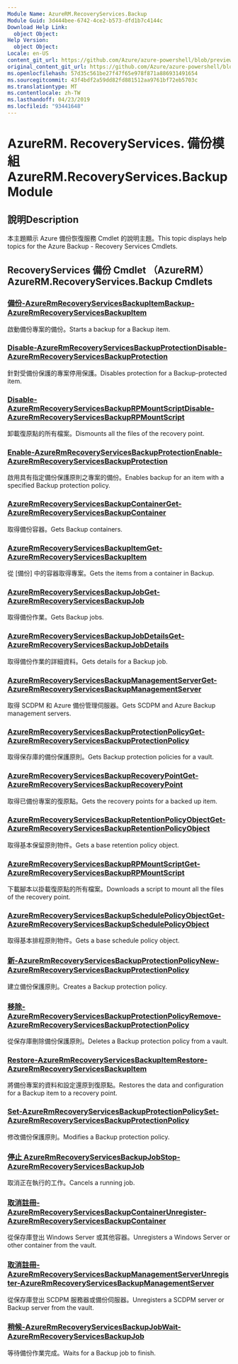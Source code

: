 ```yaml
---
Module Name: AzureRM.RecoveryServices.Backup
Module Guid: 3d444bee-6742-4ce2-b573-dfd1b7c4144c
Download Help Link:
  object Object: 
Help Version:
  object Object: 
Locale: en-US
content_git_url: https://github.com/Azure/azure-powershell/blob/preview/src/ResourceManager/RecoveryServices.Backup/Commands.RecoveryServices.Backup/help/AzureRM.RecoveryServices.Backup.md
original_content_git_url: https://github.com/Azure/azure-powershell/blob/preview/src/ResourceManager/RecoveryServices.Backup/Commands.RecoveryServices.Backup/help/AzureRM.RecoveryServices.Backup.md
ms.openlocfilehash: 57d35c561be27f47f65e978f871a886931491654
ms.sourcegitcommit: 43f4bdf2a59dd82fd881512aa9761bf72eb5703c
ms.translationtype: MT
ms.contentlocale: zh-TW
ms.lasthandoff: 04/23/2019
ms.locfileid: "93441648"
---
```

# <span data-ttu-id="b1bc8-101">AzureRM. RecoveryServices. 備份模組</span><span class="sxs-lookup"><span data-stu-id="b1bc8-101">AzureRM.RecoveryServices.Backup Module</span></span>
## <span data-ttu-id="b1bc8-102">說明</span><span class="sxs-lookup"><span data-stu-id="b1bc8-102">Description</span></span>
<span data-ttu-id="b1bc8-103">本主題顯示 Azure 備份恢復服務 Cmdlet 的說明主題。</span><span class="sxs-lookup"><span data-stu-id="b1bc8-103">This topic displays help topics for the Azure Backup - Recovery Services Cmdlets.</span></span>

## <span data-ttu-id="b1bc8-104">RecoveryServices 備份 Cmdlet （AzureRM）</span><span class="sxs-lookup"><span data-stu-id="b1bc8-104">AzureRM.RecoveryServices.Backup Cmdlets</span></span>
### [<span data-ttu-id="b1bc8-105">備份-AzureRmRecoveryServicesBackupItem</span><span class="sxs-lookup"><span data-stu-id="b1bc8-105">Backup-AzureRmRecoveryServicesBackupItem</span></span>](Backup-AzureRmRecoveryServicesBackupItem.md)
<span data-ttu-id="b1bc8-106">啟動備份專案的備份。</span><span class="sxs-lookup"><span data-stu-id="b1bc8-106">Starts a backup for a Backup item.</span></span>

### [<span data-ttu-id="b1bc8-107">Disable-AzureRmRecoveryServicesBackupProtection</span><span class="sxs-lookup"><span data-stu-id="b1bc8-107">Disable-AzureRmRecoveryServicesBackupProtection</span></span>](Disable-AzureRmRecoveryServicesBackupProtection.md)
<span data-ttu-id="b1bc8-108">針對受備份保護的專案停用保護。</span><span class="sxs-lookup"><span data-stu-id="b1bc8-108">Disables protection for a Backup-protected item.</span></span>

### [<span data-ttu-id="b1bc8-109">Disable-AzureRmRecoveryServicesBackupRPMountScript</span><span class="sxs-lookup"><span data-stu-id="b1bc8-109">Disable-AzureRmRecoveryServicesBackupRPMountScript</span></span>](Disable-AzureRmRecoveryServicesBackupRPMountScript.md)
<span data-ttu-id="b1bc8-110">卸載復原點的所有檔案。</span><span class="sxs-lookup"><span data-stu-id="b1bc8-110">Dismounts all the files of the recovery point.</span></span>

### [<span data-ttu-id="b1bc8-111">Enable-AzureRmRecoveryServicesBackupProtection</span><span class="sxs-lookup"><span data-stu-id="b1bc8-111">Enable-AzureRmRecoveryServicesBackupProtection</span></span>](Enable-AzureRmRecoveryServicesBackupProtection.md)
<span data-ttu-id="b1bc8-112">啟用具有指定備份保護原則之專案的備份。</span><span class="sxs-lookup"><span data-stu-id="b1bc8-112">Enables backup for an item with a specified Backup protection policy.</span></span>

### [<span data-ttu-id="b1bc8-113">AzureRmRecoveryServicesBackupContainer</span><span class="sxs-lookup"><span data-stu-id="b1bc8-113">Get-AzureRmRecoveryServicesBackupContainer</span></span>](Get-AzureRmRecoveryServicesBackupContainer.md)
<span data-ttu-id="b1bc8-114">取得備份容器。</span><span class="sxs-lookup"><span data-stu-id="b1bc8-114">Gets Backup containers.</span></span>

### [<span data-ttu-id="b1bc8-115">AzureRmRecoveryServicesBackupItem</span><span class="sxs-lookup"><span data-stu-id="b1bc8-115">Get-AzureRmRecoveryServicesBackupItem</span></span>](Get-AzureRmRecoveryServicesBackupItem.md)
<span data-ttu-id="b1bc8-116">從 [備份] 中的容器取得專案。</span><span class="sxs-lookup"><span data-stu-id="b1bc8-116">Gets the items from a container in Backup.</span></span>

### [<span data-ttu-id="b1bc8-117">AzureRmRecoveryServicesBackupJob</span><span class="sxs-lookup"><span data-stu-id="b1bc8-117">Get-AzureRmRecoveryServicesBackupJob</span></span>](Get-AzureRmRecoveryServicesBackupJob.md)
<span data-ttu-id="b1bc8-118">取得備份作業。</span><span class="sxs-lookup"><span data-stu-id="b1bc8-118">Gets Backup jobs.</span></span>

### [<span data-ttu-id="b1bc8-119">AzureRmRecoveryServicesBackupJobDetails</span><span class="sxs-lookup"><span data-stu-id="b1bc8-119">Get-AzureRmRecoveryServicesBackupJobDetails</span></span>](Get-AzureRmRecoveryServicesBackupJobDetails.md)
<span data-ttu-id="b1bc8-120">取得備份作業的詳細資料。</span><span class="sxs-lookup"><span data-stu-id="b1bc8-120">Gets details for a Backup job.</span></span>

### [<span data-ttu-id="b1bc8-121">AzureRmRecoveryServicesBackupManagementServer</span><span class="sxs-lookup"><span data-stu-id="b1bc8-121">Get-AzureRmRecoveryServicesBackupManagementServer</span></span>](Get-AzureRmRecoveryServicesBackupManagementServer.md)
<span data-ttu-id="b1bc8-122">取得 SCDPM 和 Azure 備份管理伺服器。</span><span class="sxs-lookup"><span data-stu-id="b1bc8-122">Gets SCDPM and Azure Backup management servers.</span></span>

### [<span data-ttu-id="b1bc8-123">AzureRmRecoveryServicesBackupProtectionPolicy</span><span class="sxs-lookup"><span data-stu-id="b1bc8-123">Get-AzureRmRecoveryServicesBackupProtectionPolicy</span></span>](Get-AzureRmRecoveryServicesBackupProtectionPolicy.md)
<span data-ttu-id="b1bc8-124">取得保存庫的備份保護原則。</span><span class="sxs-lookup"><span data-stu-id="b1bc8-124">Gets Backup protection policies for a vault.</span></span>

### [<span data-ttu-id="b1bc8-125">AzureRmRecoveryServicesBackupRecoveryPoint</span><span class="sxs-lookup"><span data-stu-id="b1bc8-125">Get-AzureRmRecoveryServicesBackupRecoveryPoint</span></span>](Get-AzureRmRecoveryServicesBackupRecoveryPoint.md)
<span data-ttu-id="b1bc8-126">取得已備份專案的復原點。</span><span class="sxs-lookup"><span data-stu-id="b1bc8-126">Gets the recovery points for a backed up item.</span></span>

### [<span data-ttu-id="b1bc8-127">AzureRmRecoveryServicesBackupRetentionPolicyObject</span><span class="sxs-lookup"><span data-stu-id="b1bc8-127">Get-AzureRmRecoveryServicesBackupRetentionPolicyObject</span></span>](Get-AzureRmRecoveryServicesBackupRetentionPolicyObject.md)
<span data-ttu-id="b1bc8-128">取得基本保留原則物件。</span><span class="sxs-lookup"><span data-stu-id="b1bc8-128">Gets a base retention policy object.</span></span>

### [<span data-ttu-id="b1bc8-129">AzureRmRecoveryServicesBackupRPMountScript</span><span class="sxs-lookup"><span data-stu-id="b1bc8-129">Get-AzureRmRecoveryServicesBackupRPMountScript</span></span>](Get-AzureRmRecoveryServicesBackupRPMountScript.md)
<span data-ttu-id="b1bc8-130">下載腳本以掛載復原點的所有檔案。</span><span class="sxs-lookup"><span data-stu-id="b1bc8-130">Downloads a script to mount all the files of the recovery point.</span></span>

### [<span data-ttu-id="b1bc8-131">AzureRmRecoveryServicesBackupSchedulePolicyObject</span><span class="sxs-lookup"><span data-stu-id="b1bc8-131">Get-AzureRmRecoveryServicesBackupSchedulePolicyObject</span></span>](Get-AzureRmRecoveryServicesBackupSchedulePolicyObject.md)
<span data-ttu-id="b1bc8-132">取得基本排程原則物件。</span><span class="sxs-lookup"><span data-stu-id="b1bc8-132">Gets a base schedule policy object.</span></span>

### [<span data-ttu-id="b1bc8-133">新-AzureRmRecoveryServicesBackupProtectionPolicy</span><span class="sxs-lookup"><span data-stu-id="b1bc8-133">New-AzureRmRecoveryServicesBackupProtectionPolicy</span></span>](New-AzureRmRecoveryServicesBackupProtectionPolicy.md)
<span data-ttu-id="b1bc8-134">建立備份保護原則。</span><span class="sxs-lookup"><span data-stu-id="b1bc8-134">Creates a Backup protection policy.</span></span>

### [<span data-ttu-id="b1bc8-135">移除-AzureRmRecoveryServicesBackupProtectionPolicy</span><span class="sxs-lookup"><span data-stu-id="b1bc8-135">Remove-AzureRmRecoveryServicesBackupProtectionPolicy</span></span>](Remove-AzureRmRecoveryServicesBackupProtectionPolicy.md)
<span data-ttu-id="b1bc8-136">從保存庫刪除備份保護原則。</span><span class="sxs-lookup"><span data-stu-id="b1bc8-136">Deletes a Backup protection policy from a vault.</span></span>

### [<span data-ttu-id="b1bc8-137">Restore-AzureRmRecoveryServicesBackupItem</span><span class="sxs-lookup"><span data-stu-id="b1bc8-137">Restore-AzureRmRecoveryServicesBackupItem</span></span>](Restore-AzureRmRecoveryServicesBackupItem.md)
<span data-ttu-id="b1bc8-138">將備份專案的資料和設定還原到復原點。</span><span class="sxs-lookup"><span data-stu-id="b1bc8-138">Restores the data and configuration for a Backup item to a recovery point.</span></span>

### [<span data-ttu-id="b1bc8-139">Set-AzureRmRecoveryServicesBackupProtectionPolicy</span><span class="sxs-lookup"><span data-stu-id="b1bc8-139">Set-AzureRmRecoveryServicesBackupProtectionPolicy</span></span>](Set-AzureRmRecoveryServicesBackupProtectionPolicy.md)
<span data-ttu-id="b1bc8-140">修改備份保護原則。</span><span class="sxs-lookup"><span data-stu-id="b1bc8-140">Modifies a Backup protection policy.</span></span>

### [<span data-ttu-id="b1bc8-141">停止 AzureRmRecoveryServicesBackupJob</span><span class="sxs-lookup"><span data-stu-id="b1bc8-141">Stop-AzureRmRecoveryServicesBackupJob</span></span>](Stop-AzureRmRecoveryServicesBackupJob.md)
<span data-ttu-id="b1bc8-142">取消正在執行的工作。</span><span class="sxs-lookup"><span data-stu-id="b1bc8-142">Cancels a running job.</span></span>

### [<span data-ttu-id="b1bc8-143">取消註冊-AzureRmRecoveryServicesBackupContainer</span><span class="sxs-lookup"><span data-stu-id="b1bc8-143">Unregister-AzureRmRecoveryServicesBackupContainer</span></span>](Unregister-AzureRmRecoveryServicesBackupContainer.md)
<span data-ttu-id="b1bc8-144">從保存庫登出 Windows Server 或其他容器。</span><span class="sxs-lookup"><span data-stu-id="b1bc8-144">Unregisters a Windows Server or other container from the vault.</span></span>

### [<span data-ttu-id="b1bc8-145">取消註冊-AzureRmRecoveryServicesBackupManagementServer</span><span class="sxs-lookup"><span data-stu-id="b1bc8-145">Unregister-AzureRmRecoveryServicesBackupManagementServer</span></span>](Unregister-AzureRmRecoveryServicesBackupManagementServer.md)
<span data-ttu-id="b1bc8-146">從保存庫登出 SCDPM 服務器或備份伺服器。</span><span class="sxs-lookup"><span data-stu-id="b1bc8-146">Unregisters a SCDPM server or Backup server from the vault.</span></span>

### [<span data-ttu-id="b1bc8-147">稍候-AzureRmRecoveryServicesBackupJob</span><span class="sxs-lookup"><span data-stu-id="b1bc8-147">Wait-AzureRmRecoveryServicesBackupJob</span></span>](Wait-AzureRmRecoveryServicesBackupJob.md)
<span data-ttu-id="b1bc8-148">等待備份作業完成。</span><span class="sxs-lookup"><span data-stu-id="b1bc8-148">Waits for a Backup job to finish.</span></span>

